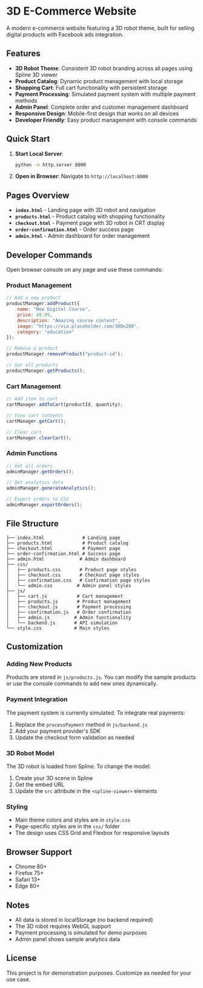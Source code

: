 # 3D E-Commerce Website

A modern e-commerce website featuring a 3D robot theme, built for selling digital products with Facebook ads integration.

## Features

- **3D Robot Theme**: Consistent 3D robot branding across all pages using Spline 3D viewer
- **Product Catalog**: Dynamic product management with local storage
- **Shopping Cart**: Full cart functionality with persistent storage
- **Payment Processing**: Simulated payment system with multiple payment methods
- **Admin Panel**: Complete order and customer management dashboard
- **Responsive Design**: Mobile-first design that works on all devices
- **Developer Friendly**: Easy product management with console commands

## Quick Start

1. **Start Local Server**:
   ```bash
   python -m http.server 8000
   ```
   
2. **Open in Browser**:
   Navigate to `http://localhost:8000`

## Pages Overview

- **`index.html`** - Landing page with 3D robot and navigation
- **`products.html`** - Product catalog with shopping functionality
- **`checkout.html`** - Payment page with 3D robot in CRT display
- **`order-confirmation.html`** - Order success page
- **`admin.html`** - Admin dashboard for order management

## Developer Commands

Open browser console on any page and use these commands:

### Product Management
```javascript
// Add a new product
productManager.addProduct({
    name: "New Digital Course",
    price: 49.99,
    description: "Amazing course content",
    image: "https://via.placeholder.com/300x200",
    category: "education"
});

// Remove a product
productManager.removeProduct("product-id");

// Get all products
productManager.getProducts();
```

### Cart Management
```javascript
// Add item to cart
cartManager.addToCart(productId, quantity);

// View cart contents
cartManager.getCart();

// Clear cart
cartManager.clearCart();
```

### Admin Functions
```javascript
// Get all orders
adminManager.getOrders();

// Get analytics data
adminManager.generateAnalytics();

// Export orders to CSV
adminManager.exportOrders();
```

## File Structure

```
├── index.html              # Landing page
├── products.html           # Product catalog
├── checkout.html           # Payment page
├── order-confirmation.html # Success page
├── admin.html             # Admin dashboard
├── css/
│   ├── products.css       # Product page styles
│   ├── checkout.css       # Checkout page styles
│   ├── confirmation.css   # Confirmation page styles
│   └── admin.css         # Admin panel styles
├── js/
│   ├── cart.js           # Cart management
│   ├── products.js       # Product management
│   ├── checkout.js       # Payment processing
│   ├── confirmation.js   # Order confirmation
│   ├── admin.js         # Admin functionality
│   └── backend.js       # API simulation
└── style.css            # Main styles
```

## Customization

### Adding New Products
Products are stored in `js/products.js`. You can modify the sample products or use the console commands to add new ones dynamically.

### Payment Integration
The payment system is currently simulated. To integrate real payments:
1. Replace the `processPayment` method in `js/backend.js`
2. Add your payment provider's SDK
3. Update the checkout form validation as needed

### 3D Robot Model
The 3D robot is loaded from Spline. To change the model:
1. Create your 3D scene in Spline
2. Get the embed URL
3. Update the `src` attribute in the `<spline-viewer>` elements

### Styling
- Main theme colors and styles are in `style.css`
- Page-specific styles are in the `css/` folder
- The design uses CSS Grid and Flexbox for responsive layouts

## Browser Support

- Chrome 80+
- Firefox 75+
- Safari 13+
- Edge 80+

## Notes

- All data is stored in localStorage (no backend required)
- The 3D robot requires WebGL support
- Payment processing is simulated for demo purposes
- Admin panel shows sample analytics data

## License

This project is for demonstration purposes. Customize as needed for your use case.